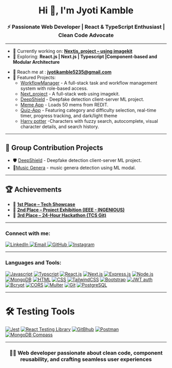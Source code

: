 <h1 align="center">Hi 👋, I'm Jyoti Kamble </h1>
<h3 align="center">⚡ Passionate Web Developer | React & TypeScript Enthusiast | Clean Code Advocate</h3>

--- 

- 🔭 Currently working on: **[Nextjs_project – using imagekit](https://github.com/Jyotikamble-creator/Nextjs_Project)**  
- 🌱 Exploring: **React.js | Next.js | Typescript |Component-based and  Modular Architecture**
<!-- - 💡 Constantly sharpening my skills through my [Android Practice Hub](https://github.com/Codexyze/practice_Set_Code) — a personal playground of concepts, mini-projects, and experiments.   -->
- 💌 Reach me at : **jyotikamble5235@gmail.com**
- 🧠 Featured Projects:
  - [WorkflowManager](https://github.com/Jyotikamble-creator/WorkFlowManager) - A full-stack task and workflow management system with role-based access.
  - [Next_project](https://github.com/Jyotikamble-creator/Nextjs_Project) - A full-stack web using imagekit.
  - [DeepShield](https://github.com/Jyotikamble-creator/DeepFake-Detection) - Deepfake detection client-server ML project.
  - [Meme App](https://github.com/Jyotikamble-creator/Meme-App) - Loads 50 mems from REDIT.
  - [Quiz-App](https://github.com/Jyotikamble-creator/quiz-app) - Featuring category and difficulty selection, real-time timer, progress tracking, and dark/light theme
  - [Harry potter](https://github.com/Jyotikamble-creator/HARRY-POTTER--Website) -Characters with fuzzy search, autocomplete, visual character details, and search history.

---

## 👥 Group Contribution Projects

- 🛡️ [DeepShield](https://github.com/Jyotikamble-creator/DeepFake-Detection) - Deepfake detection client-server ML project.
- 🎼[Music Genera](https://github.com/Jyotikamble-creator/Mini_Project_College) - music genera detection using ML modal.

---

## 🏆 Achievements

- 🥇 **[1st Place – Tech Showcase ](https://drive.google.com/file/d/1tVfbYkwx79LCfoAFqTbpCQtlSJy2vT2T/view)**
- 🥈 **[2nd Place – Project Exhibition (IEEE - INGENIOUS)](https://drive.google.com/file/d/1xXr7KZprYD7Ls-YtzG_v6OUZr6uCNxsH/view)**
- 🥉 **[3rd Place – 24-Hour Hackathon (TCS Git)](https://drive.google.com/file/d/1Ljtpnbr2p5fDsTgFCzh1ZC1XNK6oYmJK/view)**

---

<h3 align="left">Connect with me:</h3>

<p align="left">

  <a href="https://www.linkedin.com/in/jyoti-kamble-564870366/" target="_blank">
    <img src="https://img.shields.io/badge/LinkedIn-blue?style=flat&logo=linkedin" alt="LinkedIn"/>
  </a>

   <a href="mailto:jyotikamble5235@gmail.com" target="_blank">
    <img src="https://img.shields.io/badge/Email-D14836?style=flat&logo=gmail&logoColor=white" alt="Email"/>
  </a>

  <a href="https://github.com/Jyotikamble-creator" target="_blank">
    <img src="https://img.shields.io/badge/GitHub-black?style=flat&logo=github" alt="GitHub"/>
  </a>

 <a href="https://www.instagram.com/jk_jyo_ti/" target="_blank">
    <img src="https://img.shields.io/badge/Instagram-E4405F?style=flat&logo=instagram&logoColor=white" alt="Instagram"/>
  </a>

</p>

---

<h3 align="left">Languages and Tools:</h3>

<p align="left">

[![Javascript](https://img.shields.io/badge/Javascript-FFCA28?style=for-the-badge&logo=javascript&logoColor=black)](https://developer.mozilla.org/en-US/docs/Web/JavaScript)
[![Typscript](https://img.shields.io/badge/Typescript-4285F4?style=for-the-badge&logo=typescript&logoColor=black)](https://www.typescriptlang.org/docs/)
[![React.js](https://img.shields.io/badge/React.js-3DDC84?style=for-the-badge&logo=reactjs&logoColor=black)](https://vite.dev/)
[![Next.js](https://img.shields.io/badge/Next.js-FFCA28?style=for-the-badge&logo=nextjs&logoColor=black)](https://nextjs.org/)
[![Express.js](https://img.shields.io/badge/Express.js-ED8B00?style=for-the-badge&logo=expressjs&logoColor=black)](https://expressjs.com/)
[![Node.js](https://img.shields.io/badge/Node.js-003B57?style=for-the-badge&logo=nodejs&logoColor=black)](https://nodejs.org/en)
[![MongoDB](https://img.shields.io/badge/MongoDB-4169E1?style=for-the-badge&logo=mongodb&logoColor=black)](https://www.mongodb.com/atlas)
[![HTML](https://img.shields.io/badge/HTML-3776AB?style=for-the-badge&logo=html&logoColor=black)](https://developer.mozilla.org/en-US/docs/Web/HTML)
[![CSS](https://img.shields.io/badge/CSS-00599C?style=for-the-badge&logo=css&logoColor=black)](https://developer.mozilla.org/en-US/docs/Web/CSS)
[![TailwindCSS](https://img.shields.io/badge/Tailwindcss-F05032?style=for-the-badge&logo=tailwindcss&logoColor=black)](https://tailwindcss.com/)
[![Bootstrap](https://img.shields.io/badge/Bootstrap-FFCA28?style=for-the-badge&logo=bootstrsp&logoColor=black)](https://getbootstrap.com/)
[![JWT auth](https://img.shields.io/badge/JWTauth-4285F4?style=for-the-badge&logo=jwtauth&logoColor=black)](https://www.jwt.io/)
[![Bcrypt](https://img.shields.io/badge/Bcryption-3DDC84?style=for-the-badge&logo=brcypt&logoColor=black)](https://www.npmjs.com/package/bcrypt)
[![CORS](https://img.shields.io/badge/CORS-3776AB?style=for-the-badge&logo=cors&logoColor=black)](https://developer.mozilla.org/en-US/docs/Web/HTTP/Guides/CORS)
[![Multer](https://img.shields.io/badge/Multer-ED8B00?style=for-the-badge&logo=multer&logoColor=black)](https://www.npmjs.com/package/multer)
[![Git](https://img.shields.io/badge/Git-F05032?style=for-the-badge&logo=git&logoColor=black)](https://git-scm.com/)
[![PostgreSQL](https://img.shields.io/badge/PostgreSQL-4169E1?style=for-the-badge&logo=postgresql&logoColor=black)](https://www.postgresql.org/)

</p>

---
 # 🛠️  Testing Tools
 [![Jest](https://img.shields.io/badge/Jest-25A162?style=for-the-badge&logo=jest5&logoColor=black)](jestjs.io)
[![React Testing Library](https://img.shields.io/badge/React_Testing_Library-9B59B6?style=for-the-badge&logo=react&logoColor=black)](https://testing-library.com/docs/react-testing-library/intro/)
[![GitBhub](https://img.shields.io/badge/GitHub-F05032?style=for-the-badge&logo=github&logoColor=black)](https://git-scm.com/)
[![Postman](https://img.shields.io/badge/PostMan-3DDC84?style=for-the-badge&logo=postman&logoColor=black)](https://www.postman.com/)
[![MongoDB Compass](https://img.shields.io/badge/MongoDB-4169E1?style=for-the-badge&logo=mongodb&logoColor=black)](https://www.mongodb.com/atlas)

---

<h3 align="center">👨‍💻 Web developer passionate about clean code, component reusability, and crafting seamless user experiences</h3>
